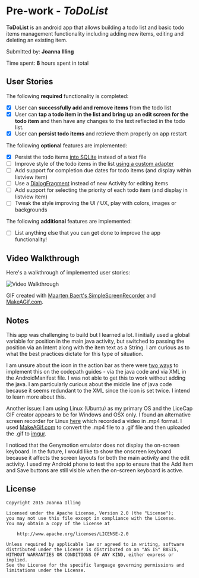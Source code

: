 # Pre-work - *ToDoList*

**ToDoList** is an android app that allows building a todo list and basic todo items management functionality including adding new items, editing and deleting an existing item.

Submitted by: **Joanna Illing**

Time spent: **8** hours spent in total

## User Stories

The following **required** functionality is completed:

* [X] User can **successfully add and remove items** from the todo list
* [X] User can **tap a todo item in the list and bring up an edit screen for the todo item** and then have any changes to the text reflected in the todo list.
* [X] User can **persist todo items** and retrieve them properly on app restart

The following **optional** features are implemented:

* [X] Persist the todo items [into SQLite](http://guides.codepath.com/android/Persisting-Data-to-the-Device#sqlite) instead of a text file
* [ ] Improve style of the todo items in the list [using a custom adapter](http://guides.codepath.com/android/Using-an-ArrayAdapter-with-ListView)
* [ ] Add support for completion due dates for todo items (and display within listview item)
* [ ] Use a [DialogFragment](http://guides.codepath.com/android/Using-DialogFragment) instead of new Activity for editing items
* [ ] Add support for selecting the priority of each todo item (and display in listview item)
* [ ] Tweak the style improving the UI / UX, play with colors, images or backgrounds

The following **additional** features are implemented:

* [ ] List anything else that you can get done to improve the app functionality!

## Video Walkthrough 

Here's a walkthrough of implemented user stories:

<img src='http://i.imgur.com/jwg42nF.gif' title='Video Walkthrough' width='' alt='Video Walkthrough' />

GIF created with [Maarten Baert's SimpleScreenRecorder](http://www.maartenbaert.be/simplescreenrecorder/) and 
[MakeAGif.com](http://makeagif.com/video-to-gif).

## Notes

This app was challenging to build but I learned a lot. I initially used a global variable for 
position in the main java activity, but switched to passing the position via an Intent along 
with the item text as a String. I am curious as to what the best practices dictate for this type
of situation.

I am unsure about the icon in the action bar as there were [two ways](https://guides.codepath.com/android/Defining-The-ActionBar#changing-the-actionbar-icon-or-title) to implement this on the codepath
guides - via the java code and via XML in the AndroidManifest file. I was not able to get this to 
work without adding the java. I am particularly curious about the middle line of java code because
it seems redundant to the XML since the icon is set twice. I intend to learn more about this.

Another issue: I am using Linux (Ubuntu) as my primary OS and the LiceCap GIF creator appears to
be for Windows and OSX only. I found an alternative screen recorder for Linux [here](http://www.maartenbaert.be/simplescreenrecorder/) which recorded
a video in .mp4 format. I used [MakeAGif.com](http://makeagif.com/video-to-gif) to convert the .mp4 file to a .gif file and then uploaded the .gif to [imgur](http://i.imgur.com/jwg42nF.gif).

I noticed that the Genymotion emulator does not display the on-screen keyboard. In the future, I would like
to show the onscreen keyboard because it affects the screen layouts for both the main activity and the 
edit activity. I used my Android phone to test the app to ensure that the Add Item and Save buttons are still
visible when the on-screen keyboard is active.


## License

    Copyright 2015 Joanna Illing

    Licensed under the Apache License, Version 2.0 (the "License");
    you may not use this file except in compliance with the License.
    You may obtain a copy of the License at

        http://www.apache.org/licenses/LICENSE-2.0

    Unless required by applicable law or agreed to in writing, software
    distributed under the License is distributed on an "AS IS" BASIS,
    WITHOUT WARRANTIES OR CONDITIONS OF ANY KIND, either express or implied.
    See the License for the specific language governing permissions and
    limitations under the License.
